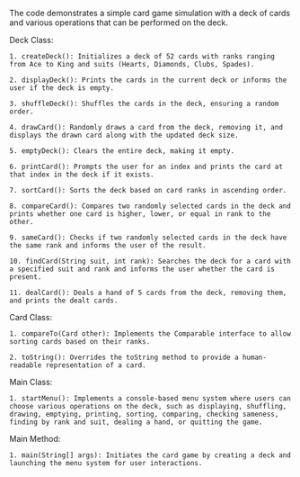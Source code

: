 The code demonstrates a simple card game simulation with a deck of cards and various operations that can be performed on the deck. 

Deck Class:

    1. createDeck(): Initializes a deck of 52 cards with ranks ranging from Ace to King and suits (Hearts, Diamonds, Clubs, Spades).
    
    2. displayDeck(): Prints the cards in the current deck or informs the user if the deck is empty.
    
    3. shuffleDeck(): Shuffles the cards in the deck, ensuring a random order.
    
    4. drawCard(): Randomly draws a card from the deck, removing it, and displays the drawn card along with the updated deck size.
    
    5. emptyDeck(): Clears the entire deck, making it empty.
    
    6. printCard(): Prompts the user for an index and prints the card at that index in the deck if it exists.
    
    7. sortCard(): Sorts the deck based on card ranks in ascending order.
    
    8. compareCard(): Compares two randomly selected cards in the deck and prints whether one card is higher, lower, or equal in rank to the other.
    
    9. sameCard(): Checks if two randomly selected cards in the deck have the same rank and informs the user of the result.
    
    10. findCard(String suit, int rank): Searches the deck for a card with a specified suit and rank and informs the user whether the card is present.
    
    11. dealCard(): Deals a hand of 5 cards from the deck, removing them, and prints the dealt cards.

Card Class:

    1. compareTo(Card other): Implements the Comparable interface to allow sorting cards based on their ranks.
    
    2. toString(): Overrides the toString method to provide a human-readable representation of a card.

Main Class:

    1. startMenu(): Implements a console-based menu system where users can choose various operations on the deck, such as displaying, shuffling, drawing, emptying, printing, sorting, comparing, checking sameness, finding by rank and suit, dealing a hand, or quitting the game.

Main Method:
    
    1. main(String[] args): Initiates the card game by creating a deck and launching the menu system for user interactions.
